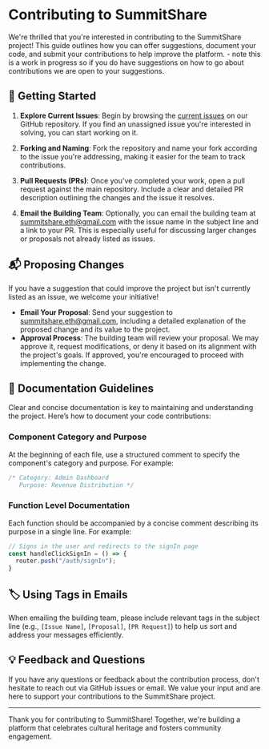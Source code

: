 # Contributing to SummitShare

We're thrilled that you're interested in contributing to the SummitShare project! This guide outlines how you can offer suggestions, document your code, and submit your contributions to help improve the platform. - note this is a work in progress so if you do have suggestions on how to go about contributions we are open to your suggestions.

## 🚀 Getting Started

1. **Explore Current Issues**: Begin by browsing the [current issues](https://github.com/SummitShare/SummitShare-Client/issues) on our GitHub repository. If you find an unassigned issue you're interested in solving, you can start working on it.
   
2. **Forking and Naming**: Fork the repository and name your fork according to the issue you're addressing, making it easier for the team to track contributions.

3. **Pull Requests (PRs)**: Once you've completed your work, open a pull request against the main repository. Include a clear and detailed PR description outlining the changes and the issue it resolves.

4. **Email the Building Team**: Optionally, you can email the building team at [summitshare.eth@gmail.com](mailto:summitshare.eth@gmail.com) with the issue name in the subject line and a link to your PR. This is especially useful for discussing larger changes or proposals not already listed as issues.

## 📬 Proposing Changes

If you have a suggestion that could improve the project but isn't currently listed as an issue, we welcome your initiative!

- **Email Your Proposal**: Send your suggestion to [summitshare.eth@gmail.com](mailto:summitshare.eth@gmail.com), including a detailed explanation of the proposed change and its value to the project.
- **Approval Process**: The building team will review your proposal. We may approve it, request modifications, or deny it based on its alignment with the project's goals. If approved, you're encouraged to proceed with implementing the change.

## 📝 Documentation Guidelines

Clear and concise documentation is key to maintaining and understanding the project. Here’s how to document your code contributions:

### Component Category and Purpose

At the beginning of each file, use a structured comment to specify the component's category and purpose. For example:

```javascript
/* Category: Admin Dashboard
   Purpose: Revenue Distribution */
```

### Function Level Documentation

Each function should be accompanied by a concise comment describing its purpose in a single line. For example:

```javascript
// Signs in the user and redirects to the signIn page
const handleClickSignIn = () => {
  router.push("/auth/signIn");
}
```

## 🏷️ Using Tags in Emails

When emailing the building team, please include relevant tags in the subject line (e.g., `[Issue Name]`, `[Proposal]`, `[PR Request]`) to help us sort and address your messages efficiently.

## 💡 Feedback and Questions

If you have any questions or feedback about the contribution process, don't hesitate to reach out via GitHub issues or email. We value your input and are here to support your contributions to the SummitShare project.

---

Thank you for contributing to SummitShare! Together, we're building a platform that celebrates cultural heritage and fosters community engagement.